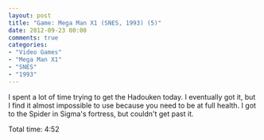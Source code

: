 ```yaml
---
layout: post
title: "Game: Mega Man X1 (SNES, 1993) (5)"
date: 2012-09-23 00:00
comments: true
categories:
- "Video Games"
- "Mega Man X1"
- "SNES"
- "1993"
---
```


I spent a lot of time trying to get the Hadouken today. I
eventually got it, but I find it almost impossible to use because
you need to be at full health. I got to the Spider in Sigma's
fortress, but couldn't get past it.

Total time: 4:52
